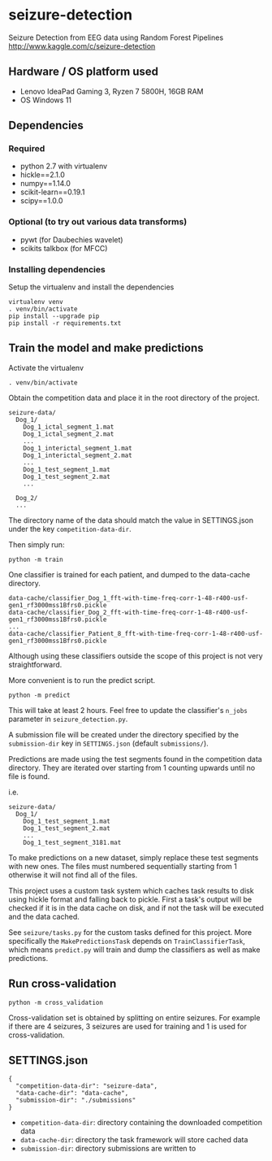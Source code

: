 # seizure-detection
Seizure Detection from EEG data using Random Forest Pipelines
http://www.kaggle.com/c/seizure-detection


## Hardware / OS platform used

 * Lenovo IdeaPad Gaming 3, Ryzen 7 5800H, 16GB RAM
 * OS Windows 11

## Dependencies

### Required

 * python 2.7 with virtualenv
 * hickle==2.1.0
 * numpy==1.14.0
 * scikit-learn==0.19.1
 * scipy==1.0.0

### Optional (to try out various data transforms)

 * pywt (for Daubechies wavelet)
 * scikits talkbox (for MFCC)

### Installing dependencies

Setup the virtualenv and install the dependencies

```
virtualenv venv
. venv/bin/activate
pip install --upgrade pip
pip install -r requirements.txt
```

## Train the model and make predictions

Activate the virtualenv

```
. venv/bin/activate
```

Obtain the competition data and place it in the root directory of the project.
```
seizure-data/
  Dog_1/
    Dog_1_ictal_segment_1.mat
    Dog_1_ictal_segment_2.mat
    ...
    Dog_1_interictal_segment_1.mat
    Dog_1_interictal_segment_2.mat
    ...
    Dog_1_test_segment_1.mat
    Dog_1_test_segment_2.mat
    ...

  Dog_2/
  ...
```

The directory name of the data should match the value in SETTINGS.json under the key `competition-data-dir`.

Then simply run:
```
python -m train
```

One classifier is trained for each patient, and dumped to the data-cache directory.

```
data-cache/classifier_Dog_1_fft-with-time-freq-corr-1-48-r400-usf-gen1_rf3000mss1Bfrs0.pickle
data-cache/classifier_Dog_2_fft-with-time-freq-corr-1-48-r400-usf-gen1_rf3000mss1Bfrs0.pickle
...
data-cache/classifier_Patient_8_fft-with-time-freq-corr-1-48-r400-usf-gen1_rf3000mss1Bfrs0.pickle
```

Although using these classifiers outside the scope of this project is not very straightforward.

More convenient is to run the predict script.

```
python -m predict
```

This will take at least 2 hours. Feel free to update the classifier's `n_jobs` parameter
in `seizure_detection.py`.

A submission file will be created under the directory specified by the `submission-dir` key
in `SETTINGS.json` (default `submissions/`).

Predictions are made using the test segments found in the competition data directory. They
are iterated over starting from 1 counting upwards until no file is found.

i.e.
```
seizure-data/
  Dog_1/
    Dog_1_test_segment_1.mat
    Dog_1_test_segment_2.mat
    ...
    Dog_1_test_segment_3181.mat
```

To make predictions on a new dataset, simply replace these test segments with new ones.
The files must numbered sequentially starting from 1 otherwise it will not find all of
the files.

This project uses a custom task system which caches task results to disk using hickle format and
falling back to pickle. First a task's output will be checked if it is in the data cache on disk,
and if not the task will be executed and the data cached.

See `seizure/tasks.py` for the custom tasks defined for this project. More specifically the
`MakePredictionsTask` depends on `TrainClassifierTask`, which means `predict.py` will train
and dump the classifiers as well as make predictions.

## Run cross-validation

```
python -m cross_validation
```

Cross-validation set is obtained by splitting on entire seizures. For example if there are 4 seizures,
3 seizures are used for training and 1 is used for cross-validation.


## SETTINGS.json

```
{
  "competition-data-dir": "seizure-data",
  "data-cache-dir": "data-cache",
  "submission-dir": "./submissions"
}
```

* `competition-data-dir`: directory containing the downloaded competition data
* `data-cache-dir`: directory the task framework will store cached data
* `submission-dir`: directory submissions are written to



